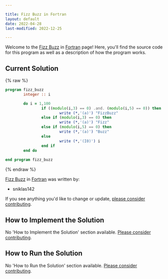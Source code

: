 ```yaml
---

title: Fizz Buzz in Fortran
layout: default
date: 2022-04-28
last-modified: 2022-12-25

---
```


Welcome to the [Fizz Buzz](https://sampleprograms.io/projects/fizz-buzz) in [Fortran](https://sampleprograms.io/languages/fortran) page! Here, you'll find the source code for this program as well as a description of how the program works.

## Current Solution

{% raw %}

```fortran
program fizz_buzz
        integer :: i

        do i = 1,100
                if ((modulo(i,3) == 0) .and. (modulo(i,5) == 0)) then 
                        write (*,'(a)') "FizzBuzz"
                else if (modulo(i,3) == 0) then
                        write (*,'(a)') "Fizz"
                else if (modulo(i,5) == 0) then
                        write (*,'(a)') "Buzz"
                else
                        write (*,'(I0)') i
                end if
        end do
        
end program fizz_buzz
```

{% endraw %}

[Fizz Buzz](https://sampleprograms.io/projects/fizz-buzz) in [Fortran](https://sampleprograms.io/languages/fortran) was written by:

- sniklas142

If you see anything you'd like to change or update, [please consider contributing](https://github.com/TheRenegadeCoder/sample-programs).

## How to Implement the Solution

No 'How to Implement the Solution' section available. [Please consider contributing](https://github.com/TheRenegadeCoder/sample-programs-website).

## How to Run the Solution

No 'How to Run the Solution' section available. [Please consider contributing](https://github.com/TheRenegadeCoder/sample-programs-website).